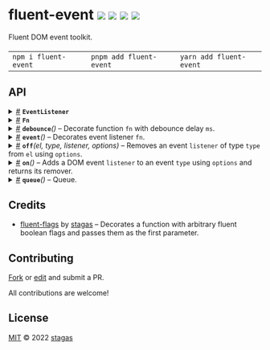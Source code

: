 <h1>
fluent-event <a href="https://npmjs.org/package/fluent-event"><img src="https://img.shields.io/badge/npm-v2.0.0-F00.svg?colorA=000"/></a> <a href="src"><img src="https://img.shields.io/badge/loc-111-FFF.svg?colorA=000"/></a> <a href="https://cdn.jsdelivr.net/npm/fluent-event@2.0.0/dist/fluent-event.min.js"><img src="https://img.shields.io/badge/brotli-459b-333.svg?colorA=000"/></a> <a href="LICENSE"><img src="https://img.shields.io/badge/license-MIT-F0B.svg?colorA=000"/></a>
</h1>

<p></p>

Fluent DOM event toolkit.

<h4>
<table><tr><td title="Triple click to select and copy paste">
<code>npm i fluent-event </code>
</td><td title="Triple click to select and copy paste">
<code>pnpm add fluent-event </code>
</td><td title="Triple click to select and copy paste">
<code>yarn add fluent-event</code>
</td></tr></table>
</h4>

## API

<p>  <details id="EventListener$6" title="TypeAlias" ><summary><span><a href="#EventListener$6">#</a></span>  <code><strong>EventListener</strong></code>    </summary>  <a href="src/event.ts#L3">src/event.ts#L3</a>  <ul><p><details id="__type$7" title="Function" ><summary><span><a href="#__type$7">#</a></span>  <em>(this, event)</em>    </summary>    <ul>    <p>    <details id="this$9" title="Parameter" ><summary><span><a href="#this$9">#</a></span>  <code><strong>this</strong></code>    </summary>    <ul><p><a href="#T$12">T</a></p>        </ul></details><details id="event$10" title="Parameter" ><summary><span><a href="#event$10">#</a></span>  <code><strong>event</strong></code>    </summary>    <ul><p><a href="#E$11">E</a></p>        </ul></details>  <p><strong></strong><em>(this, event)</em>  &nbsp;=&gt;  <ul>any</ul></p></p>    </ul></details></p>        </ul></details><details id="Fn$52" title="TypeAlias" ><summary><span><a href="#Fn$52">#</a></span>  <code><strong>Fn</strong></code>    </summary>  <a href="src/types.ts#L1">src/types.ts#L1</a>  <ul><p><details id="__type$53" title="Function" ><summary><span><a href="#__type$53">#</a></span>  <em>(args)</em>    </summary>    <ul>    <p>    <details id="args$55" title="Parameter" ><summary><span><a href="#args$55">#</a></span>  <code><strong>args</strong></code>    </summary>    <ul><p><a href="#P$56">P</a></p>        </ul></details>  <p><strong></strong><em>(args)</em>  &nbsp;=&gt;  <ul><a href="#R$57">R</a></ul></p></p>    </ul></details></p>        </ul></details><details id="debounce$1" title="Function" ><summary><span><a href="#debounce$1">#</a></span>  <code><strong>debounce</strong></code><em>()</em>     &ndash; Decorate function <code>fn</code> with debounce delay <code>ms</code>.</summary>  <a href="src/debounce.ts#L22">src/debounce.ts#L22</a>  <ul>    <p>  <p>

Flags: `first` => run `fn` first, then debounce

```ts
fn = (x: number) => console.log(x)
// => runs `fn` after 100ms following last call
cb = debounce()(fn, 100)
cb(1)
cb(2) // <- cb(2) wins, prints `2`

// => runs `fn` first then debounces until 100ms of inactivity
cb = debounce().first(fn, 100)
cb(1) // <- cb(1) wins, prints `1`
cb(2)
```

</p>
    <p><strong>debounce</strong><em>()</em>  &nbsp;=&gt;  <ul><span>Fluent</span>&lt;<details id="__type$3" title="Function" ><summary><span><a href="#__type$3">#</a></span>  <em>(args)</em>    </summary>    <ul>    <p>    <details id="args$5" title="Parameter" ><summary><span><a href="#args$5">#</a></span>  <code><strong>args</strong></code>    </summary>    <ul><p>any  []</p>        </ul></details>  <p><strong></strong><em>(args)</em>  &nbsp;=&gt;  <ul>any</ul></p></p>    </ul></details>, <span>Flags</span>&lt;<code>"first"</code>&gt;&gt;</ul></p></p>    </ul></details><details id="event$13" title="Function" ><summary><span><a href="#event$13">#</a></span>  <code><strong>event</strong></code><em>()</em>     &ndash; Decorates event listener <code>fn</code>.</summary>  <a href="src/event.ts#L23">src/event.ts#L23</a>  <ul>    <p>  <p>

Flags:

- `prevent` => `event.preventDefault()`
- `stop` => `event.stopPropagation()`
- `stop.immediate` => `event.stopImmediatePropagation()`

```ts
btn.onclick = event()(fn)
btn.onclick = event().prevent(fn)
btn.onclick = event().prevent.stop(fn)
btn.onclick = event().stop.immediate(fn)
```

</p>
    <p><strong>event</strong><em>()</em>  &nbsp;=&gt;  <ul><span>Fluent</span>&lt;<details id="__type$15" title="Function" ><summary><span><a href="#__type$15">#</a></span>  <em>(args)</em>    </summary>    <ul>    <p>    <details id="args$17" title="Parameter" ><summary><span><a href="#args$17">#</a></span>  <code><strong>args</strong></code>    </summary>    <ul><p>any  []</p>        </ul></details>  <p><strong></strong><em>(args)</em>  &nbsp;=&gt;  <ul>any</ul></p></p>    </ul></details>, <span>Flags</span>&lt;<code>"prevent"</code> | <code>"stop"</code> | <code>"immediate"</code>&gt;&gt;</ul></p></p>    </ul></details><details id="off$23" title="Function" ><summary><span><a href="#off$23">#</a></span>  <code><strong>off</strong></code><em>(el, type, listener, options)</em>     &ndash; Removes an event <code>listener</code> of type <code>type</code> from <code>el</code> using <code>options</code>.</summary>  <a href="src/on.ts#L53">src/on.ts#L53</a>  <ul>    <p>    <details id="el$27" title="Parameter" ><summary><span><a href="#el$27">#</a></span>  <code><strong>el</strong></code>    </summary>    <ul><p><a href="#T$25">T</a></p>        </ul></details><details id="type$28" title="Parameter" ><summary><span><a href="#type$28">#</a></span>  <code><strong>type</strong></code>    </summary>    <ul><p><a href="#K$26">K</a></p>        </ul></details><details id="listener$29" title="Function" ><summary><span><a href="#listener$29">#</a></span>  <code><strong>listener</strong></code><em>(ev)</em>    </summary>    <ul>    <p>    <details id="ev$32" title="Parameter" ><summary><span><a href="#ev$32">#</a></span>  <code><strong>ev</strong></code>    </summary>    <ul><p><span>HTMLElementEventMap</span>  [<a href="#K$26">K</a>]</p>        </ul></details>  <p><strong>listener</strong><em>(ev)</em>  &nbsp;=&gt;  <ul>any</ul></p></p>    </ul></details><details id="options$33" title="Parameter" ><summary><span><a href="#options$33">#</a></span>  <code><strong>options</strong></code>    </summary>    <ul><p>boolean | <span>AddEventListenerOptions</span></p>        </ul></details>  <p><strong>off</strong>&lt;<span>T</span><span>&nbsp;extends&nbsp;</span>     <span>HTMLElement</span>, <span>K</span>&gt;<em>(el, type, listener, options)</em>  &nbsp;=&gt;  <ul>void</ul></p></p>    </ul></details><details id="on$18" title="Function" ><summary><span><a href="#on$18">#</a></span>  <code><strong>on</strong></code><em>()</em>     &ndash; Adds a DOM event <code>listener</code> to an event <code>type</code> using <code>options</code> and returns its remover.</summary>  <a href="src/on.ts#L40">src/on.ts#L40</a>  <ul>    <p>  <p>

Flags: `active` | `capture` | `once` | `passive`

```ts
on()(btn, 'click', fn)
on().once(btn, 'click', fn)
on().passive(div, 'wheel', fn)

const off = on().passive.capture(btn, 'wheel', fn)
// ...later...
off() // remove listener
```

</p>
    <p><strong>on</strong><em>()</em>  &nbsp;=&gt;  <ul><span>Fluent</span>&lt;<details id="__type$20" title="Function" ><summary><span><a href="#__type$20">#</a></span>  <em>(args)</em>    </summary>    <ul>    <p>    <details id="args$22" title="Parameter" ><summary><span><a href="#args$22">#</a></span>  <code><strong>args</strong></code>    </summary>    <ul><p>any  []</p>        </ul></details>  <p><strong></strong><em>(args)</em>  &nbsp;=&gt;  <ul>any</ul></p></p>    </ul></details>, <span>Flags</span>&lt;<code>"active"</code> | <code>"capture"</code> | <code>"once"</code> | <code>"passive"</code>&gt;&gt;</ul></p></p>    </ul></details><details id="queue$34" title="Function" ><summary><span><a href="#queue$34">#</a></span>  <code><strong>queue</strong></code><em>()</em>     &ndash; Queue.</summary>  <a href="src/queue.ts#L48">src/queue.ts#L48</a>  <ul>    <p>  <p>

All queue functions are also throttled to once per invocation.

```ts
// decorate function with `requestAnimationFrame`
const cbWithRaf = queue().raf(cb)

// decorate function with `setTimeout`
const cbWithTimeout = queue().time(cb)

// decorate function with `queueMicrotask`
const cbWithMicrotask = queue().task(cb)
```

</p>
    <p><strong>queue</strong><em>()</em>  &nbsp;=&gt;  <ul>{<p>  <details id="raf$37" title="Property" ><summary><span><a href="#raf$37">#</a></span>  <code><strong>raf</strong></code>  <span><span>&nbsp;=&nbsp;</span>  <code>...</code></span>  </summary>    <ul><p><details id="__type$38" title="Function" ><summary><span><a href="#__type$38">#</a></span>  <em>(fn)</em>    </summary>    <ul>    <p>    <details id="fn$41" title="Parameter" ><summary><span><a href="#fn$41">#</a></span>  <code><strong>fn</strong></code>    </summary>    <ul><p><a href="#Fn$52">Fn</a>&lt;<a href="#P$40">P</a>, any&gt;</p>        </ul></details>  <p><strong></strong>&lt;<span>P</span>&gt;<em>(fn)</em>  &nbsp;=&gt;  <ul><a href="#Fn$52">Fn</a>&lt;<a href="#P$40">P</a>, void&gt;</ul></p></p>    </ul></details></p>        </ul></details><details id="task$47" title="Property" ><summary><span><a href="#task$47">#</a></span>  <code><strong>task</strong></code>  <span><span>&nbsp;=&nbsp;</span>  <code>...</code></span>  </summary>    <ul><p><details id="__type$48" title="Function" ><summary><span><a href="#__type$48">#</a></span>  <em>(fn)</em>    </summary>    <ul>    <p>    <details id="fn$51" title="Parameter" ><summary><span><a href="#fn$51">#</a></span>  <code><strong>fn</strong></code>    </summary>    <ul><p><a href="#Fn$52">Fn</a>&lt;<a href="#P$40">P</a>, any&gt;</p>        </ul></details>  <p><strong></strong>&lt;<span>P</span>&gt;<em>(fn)</em>  &nbsp;=&gt;  <ul><a href="#Fn$52">Fn</a>&lt;<a href="#P$40">P</a>, void&gt;</ul></p></p>    </ul></details></p>        </ul></details><details id="time$42" title="Property" ><summary><span><a href="#time$42">#</a></span>  <code><strong>time</strong></code>  <span><span>&nbsp;=&nbsp;</span>  <code>...</code></span>  </summary>    <ul><p><details id="__type$43" title="Function" ><summary><span><a href="#__type$43">#</a></span>  <em>(fn)</em>    </summary>    <ul>    <p>    <details id="fn$46" title="Parameter" ><summary><span><a href="#fn$46">#</a></span>  <code><strong>fn</strong></code>    </summary>    <ul><p><a href="#Fn$52">Fn</a>&lt;<a href="#P$40">P</a>, any&gt;</p>        </ul></details>  <p><strong></strong>&lt;<span>P</span>&gt;<em>(fn)</em>  &nbsp;=&gt;  <ul><a href="#Fn$52">Fn</a>&lt;<a href="#P$40">P</a>, void&gt;</ul></p></p>    </ul></details></p>        </ul></details></p>}</ul></p></p>    </ul></details></p>

## Credits

- [fluent-flags](https://npmjs.org/package/fluent-flags) by [stagas](https://github.com/stagas) &ndash; Decorates a function with arbitrary fluent boolean flags and passes them as the first parameter.

## Contributing

[Fork](https://github.com/stagas/fluent-event/fork) or [edit](https://github.dev/stagas/fluent-event) and submit a PR.

All contributions are welcome!

## License

<a href="LICENSE">MIT</a> &copy; 2022 [stagas](https://github.com/stagas)
